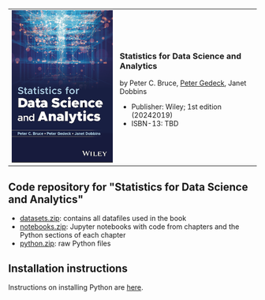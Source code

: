 <table>
<tr>
<td><img src="img/sdsa-cover.png" width=275></td>
<td>
    <h3>Statistics for Data Science and Analytics</h3>
    <p>by Peter C. Bruce, <a href="https://www.amazon.com/Peter-Gedeck/e/B082BJZJKX/">Peter Gedeck</a>, Janet Dobbins</p>
    <ul>
    <li>Publisher: Wiley; 1st edition (20242019)</li>
    <li>ISBN-13: TBD</li>
    </ul>
</td>
</tr>
</table>

## Code repository for "Statistics for Data Science and Analytics"

- <a href="datasets.zip">datasets.zip</a>: contains all datafiles used in the book
- <a href="notebooks.zip">notebooks.zip</a>: Jupyter notebooks with code from chapters and the Python sections of each chapter
- <a href="python.zip">python.zip</a>: raw Python files



## Installation instructions
Instructions on installing Python are <a href="doc/installPython.md">here</a>.
